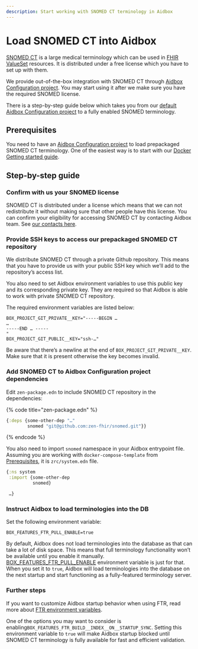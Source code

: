 ```yaml
---
description: Start working with SNOMED CT terminology in Aidbox
---
```


# Load SNOMED CT into Aidbox

[SNOMED CT](https://www.snomed.org/snomed-ct/Use-SNOMED-CT) is a large medical terminology which can be used in [FHIR ValueSet](http://hl7.org/fhir/valueset.html) resources. It is distributed under a free license which you have to set up with them.

We provide out-of-the-box integration with SNOMED CT through [Aidbox Configuration project](../../reference/configuration/environment-variables/aidbox-project-environment-variables.md). You may start using it after we make sure you have the required SNOMED license.

There is a step-by-step guide below which takes you from our [default Aidbox Configuration project](https://github.com/Aidbox/aidbox-docker-compose) to a fully enabled SNOMED terminology.

## Prerequisites

You need to have an [Aidbox Configuration project](broken-reference) to load prepackaged SNOMED CT terminology. One of the easiest way is to start with our [Docker Getting started guide](../../getting-started/run-aidbox-locally-with-docker/).

## Step-by-step guide

### Confirm with us your SNOMED license

SNOMED CT is distributed under a license which means that we can not redistribute it without making sure that other people have this license. You can confirm your eligibility for accessing SNOMED CT by contacting Aidbox team. See [our contacts here](https://docs.aidbox.app/contact-us).

### Provide SSH keys to access our prepackaged SNOMED CT repository

We distribute SNOMED CT through a private Github repository. This means that you have to provide us with your public SSH key which we’ll add to the repository’s access list.

You also need to set Aidbox environment variables to use this public key and its corresponding private key. They are required so that Aidbox is able to work with private SNOMED CT repository.

The required environment variables are listed below:

```
BOX_PROJECT_GIT_PRIVATE__KEY="-----BEGIN …
…
-----END … -----
"
BOX_PROJECT_GIT_PUBLIC__KEY="ssh-…"
```

Be aware that there’s a newline at the end of `BOX_PROJECT_GIT_PRIVATE__KEY`. Make sure that it is present otherwise the key becomes invalid.

### Add SNOMED CT to Aidbox Configuration project dependencies

Edit `zen-package.edn` to include SNOMED CT repository in the dependencies:

{% code title="zen-package.edn" %}
```clojure
{:deps {some-other-dep "…"
        snomed "git@github.com:zen-fhir/snomed.git"}}
```
{% endcode %}

You also need to import `snomed` namespace in your Aidbox entrypoint file. Assuming you are working with `docker-compose-template` from [Prerequisites](load-snomed-ct-into-aidbox.md#prerequisites), it is `zrc/system.edn` file.

```clojure
{:ns system
 :import {some-other-dep
          snomed}

 …}
```

### Instruct Aidbox to load terminologies into the DB

Set the following environment variable:

```
BOX_FEATURES_FTR_PULL_ENABLE=true
```

By default, Aidbox does not load terminologies into the database as that can take a lot of disk space. This means that full terminology functionality won’t be available until you enable it manually. [BOX\_FEATURES\_FTR\_PULL\_ENABLE](../../reference/configuration/environment-variables/ftr.md) environment variable is just for that. When you set it to `true`, Aidbox will load terminologies into the database on the next startup and start functioning as a fully-featured terminology server.

### Further steps

If you want to customize Aidbox startup behavior when using FTR, read more about [FTR environment variables](../../reference/configuration/environment-variables/ftr.md).

One of the options you may want to consider is enabling`BOX_FEATURES_FTR_BUILD__INDEX__ON__STARTUP_SYNC`. Setting this environment variable to `true` will make Aidbox startup blocked until SNOMED CT terminology is fully available for fast and efficient validation.
